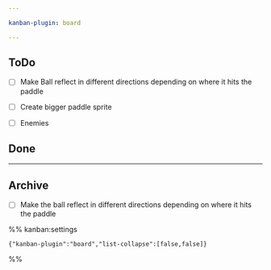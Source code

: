```yaml
---

kanban-plugin: board

---
```


## ToDo

- [ ] Make Ball reflect in different directions depending on where it hits the paddle
- [ ] Create bigger paddle sprite
- [ ] Enemies


## Done



***

## Archive

- [ ] Make the ball reflect in different directions depending on where it hits the paddle

%% kanban:settings
```
{"kanban-plugin":"board","list-collapse":[false,false]}
```
%%
